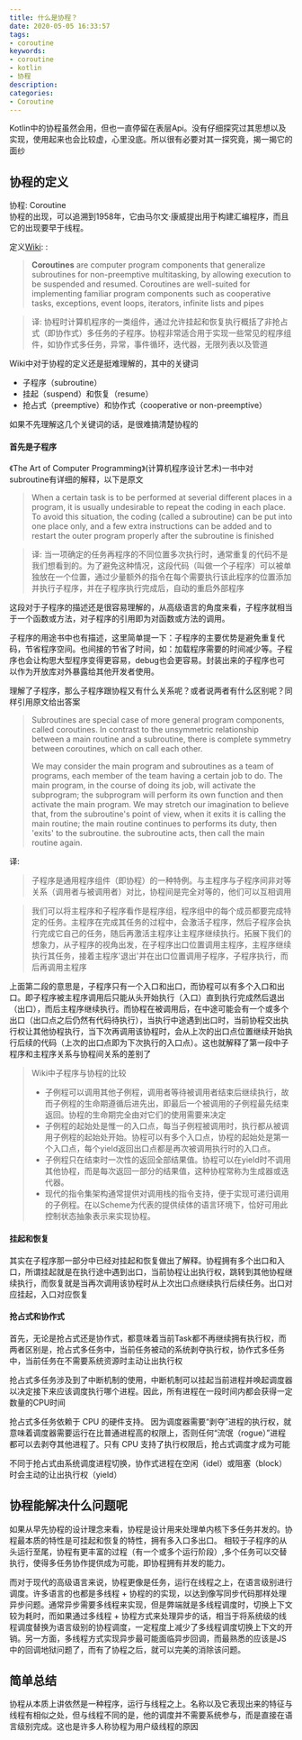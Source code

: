 ```yaml
---
title: 什么是协程？
date: 2020-05-05 16:33:57
tags:
- coroutine
keywords:
- coroutine
- kotlin
- 协程
description:
categories:
- Coroutine
---
```


Kotlin中的协程虽然会用，但也一直停留在表层Api。没有仔细探究过其思想以及实现，使用起来也会比较虚，心里没底。所以很有必要对其一探究竟，揭一揭它的面纱

## 协程的定义

协程: Coroutine    
协程的出现，可以追溯到1958年，它由马尔文·康威提出用于构建汇编程序，而且它的出现要早于线程。

定义[Wiki](https://en.wikipedia.org/wiki/Coroutine):  :
> __Coroutines__ are computer program components that generalize subroutines for non-preemptive multitasking, by allowing execution to be suspended and resumed. Coroutines are well-suited for implementing familiar program components such as cooperative tasks, exceptions, event loops, iterators, infinite lists and pipes    

> 译: 协程时计算机程序的一类组件，通过允许挂起和恢复执行概括了非抢占式（即协作式）多任务的子程序。协程非常适合用于实现一些常见的程序组件，如协作式多任务，异常，事件循环，迭代器，无限列表以及管道

Wiki中对于协程的定义还是挺难理解的，其中的关键词
* 子程序（subroutine）  
* 挂起（suspend）和恢复（resume）
* 抢占式（preemptive）和协作式（cooperative or non-preemptive）  

如果不先理解这几个关键词的话，是很难搞清楚协程的

#### 首先是子程序
《The Art of Computer Programming》(计算机程序设计艺术)一书中对subroutine有详细的解释，以下是原文
> When a certain task is to be performed at severial different places in a program, it is usually undesirable to repeat the coding in each place. To avoid this situation, the coding (called a subroutine) can be put into one place only, and a few extra instructions can be added and to restart the outer program properly after the subroutine is finished    

> 译: 当一项确定的任务再程序的不同位置多次执行时，通常重复的代码不是我们想看到的。为了避免这种情况，这段代码（叫做一个子程序）可以被单独放在一个位置，通过少量额外的指令在每个需要执行该此程序的位置添加并执行子程序，并在子程序执行完成后，自动的重启外部程序

这段对于子程序的描述还是很容易理解的，从高级语言的角度来看，子程序就相当于一个函数或方法，对子程序的引用即为对函数或方法的调用。

子程序的用途书中也有描述，这里简单提一下：子程序的主要优势是避免重复代码，节省程序空间。也间接的节省了时间，如：加载程序需要的时间减少等。子程序也会让构思大型程序变得更容易，debug也会更容易。封装出来的子程序也可以作为开放库对外暴露给其他开发者使用。

理解了子程序，那么子程序跟协程又有什么关系呢？或者说两者有什么区别呢？同样引用原文给出答案
> Subroutines are special case of more general program components, called coroutines. In contrast to the unsymmetric relationship between a main routine and a subroutine, there is complete symmetry between coroutines, which on call each other.    
> 
> We may consider the main program and subroutines as a team of programs, each member of the team having a certain job to do. The main program, in the course of doing its job, will activate the subprogram; the subprogram will perform its own function and then activate the main program. We may stretch our imagination to believe that, from the subroutine's point of view, when it exits it is calling the main routine; the main routine continues to performs its duty, then 'exits' to the subroutine. the subroutine acts, then call the main routine again.

译:     
> 子程序是通用程序组件（即协程）的一种特例。与主程序与子程序间非对等关系（调用者与被调用者）对比，协程间是完全对等的，他们可以互相调用 

> 我们可以将主程序和子程序看作是程序组，程序组中的每个成员都要完成特定的任务。主程序在完成其任务的过程中，会激活子程序，然后子程序会执行完成它自己的任务，随后再激活主程序让主程序继续执行。拓展下我们的想象力，从子程序的视角出发，在子程序出口位置调用主程序，主程序继续执行其任务，接着主程序'退出'并在出口位置调用子程序，子程序执行，而后再调用主程序

上面第二段的意思是，子程序只有一个入口和出口，而协程可以有多个入口和出口。即子程序被主程序调用后只能从头开始执行（入口）直到执行完成然后退出（出口），而后主程序继续执行。而协程在被调用后，在中途可能会有一个或多个出口（出口点之后仍然有代码待执行），当执行中途遇到出口时，当前协程交出执行权让其他协程执行，当下次再调用该协程时，会从上次的出口点位置继续开始执行后续的代码（上次的出口点即为下次执行的入口点）。这也就解释了第一段中子程序和主程序关系与协程间关系的差别了

> Wiki中子程序与协程的比较
> * 子例程可以调用其他子例程，调用者等待被调用者结束后继续执行，故而子例程的生命期遵循后进先出，即最后一个被调用的子例程最先结束返回。协程的生命期完全由对它们的使用需要来决定
> * 子例程的起始处是惟一的入口点，每当子例程被调用时，执行都从被调用子例程的起始处开始。协程可以有多个入口点，协程的起始处是第一个入口点，每个yield返回出口点都是再次被调用执行时的入口点。
> * 子例程只在结束时一次性的返回全部结果值。协程可以在yield时不调用其他协程，而是每次返回一部分的结果值，这种协程常称为生成器或迭代器。
> * 现代的指令集架构通常提供对调用栈的指令支持，便于实现可递归调用的子例程。在以Scheme为代表的提供续体的语言环境下，恰好可用此控制状态抽象表示来实现协程。

#### 挂起和恢复
其实在子程序那一部分中已经对挂起和恢复做出了解释。协程拥有多个出口和入口，所谓挂起就是在执行途中遇到出口，当前协程让出执行权，跳转到其他协程继续执行，而恢复就是当再次调用该协程时从上次出口点继续执行后续任务。出口对应挂起，入口对应恢复

#### 抢占式和协作式
首先，无论是抢占式还是协作式，都意味着当前Task都不再继续拥有执行权，而两者区别是，抢占式多任务中，当前任务被动的系统剥夺执行权，协作式多任务中，当前任务在不需要系统资源时主动让出执行权    

抢占式多任务涉及到了中断机制的使用，中断机制可以挂起当前进程并唤起调度器以决定接下来应该调度执行哪个进程。因此，所有进程在一段时间内都会获得一定数量的CPU时间

抢占式多任务依赖于 CPU 的硬件支持。 因为调度器需要“剥夺”进程的执行权，就意味着调度器需要运行在比普通进程高的权限上，否则任何“流氓（rogue）”进程都可以去剥夺其他进程了。只有 CPU 支持了执行权限后，抢占式调度才成为可能

不同于抢占式由系统调度进程切换，协作式进程在空闲（idel）或阻塞（block）时会主动的让出执行权（yield）


## 协程能解决什么问题呢

如果从早先协程的设计理念来看，协程是设计用来处理单内核下多任务并发的。协程最本质的特性是可挂起和恢复的特性，拥有多入口多出口。
相较于子程序的从头运行至尾，协程有更丰富的过程（有一个或多个运行阶段）,多个任务可以交替执行，使得多任务协作提供成为可能，即协程拥有并发的能力。

而对于现代的高级语言来说，协程更像是任务，运行在线程之上，在语言级别进行调度。许多语言的也都是多线程 + 协程的的实现，以达到像写同步代码那样处理异步问题。通常异步需要多线程来实现，但是弊端就是多线程调度时，切换上下文较为耗时，而如果通过多线程 + 协程方式来处理异步的话，相当于将系统级的线程调度替换为语言级别的协程调度，一定程度上减少了多线程调度切换上下文的开销。另一方面，多线程方式实现异步最可能面临异步回调，而最熟悉的应该是JS中的回调地狱问题了，而有了协程之后，就可以完美的消除该问题。

## 简单总结
协程从本质上讲依然是一种程序，运行与线程之上。名称以及它表现出来的特征与线程有相似之处，但与线程不同的是，他的调度并不需要系统参与，而是直接在语言级别完成。这也是许多人称协程为用户级线程的原因

